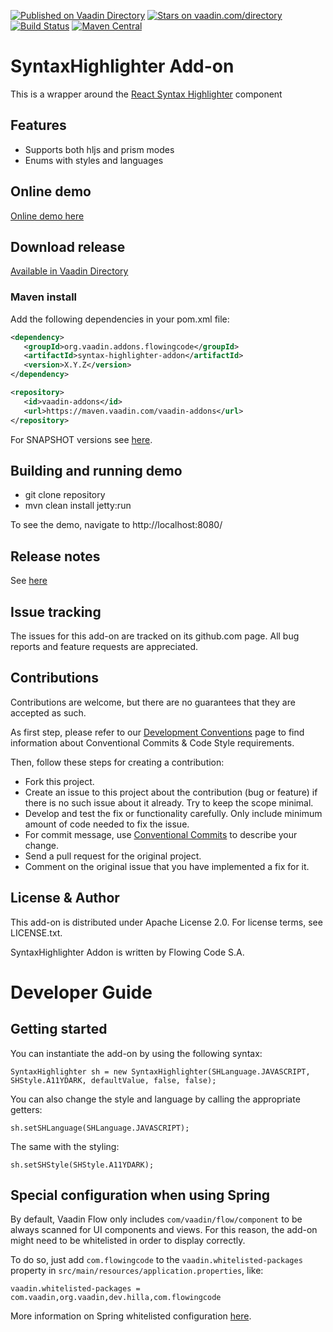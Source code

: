 [![Published on Vaadin Directory](https://img.shields.io/badge/Vaadin%20Directory-published-00b4f0.svg)](https://vaadin.com/directory/component/syntax-highlighter-addon)
[![Stars on vaadin.com/directory](https://img.shields.io/vaadin-directory/star/syntax-highlighter-addon.svg)](https://vaadin.com/directory/component/syntax-highlighter-addon)
[![Build Status](https://jenkins.flowingcode.com/job/syntax-highlighter-addon/badge/icon)](https://jenkins.flowingcode.com/job/syntax-highlighter-addon)
[![Maven Central](https://img.shields.io/maven-central/v/org.vaadin.addons.flowingcode/syntax-highlighter-addon)](https://mvnrepository.com/artifact/org.vaadin.addons.flowingcode/template-addon)

# SyntaxHighlighter Add-on

This is a wrapper around the [React Syntax Highlighter](https://github.com/react-syntax-highlighter/react-syntax-highlighter) component

## Features

* Supports both hljs and prism modes
* Enums with styles and languages

## Online demo

[Online demo here](http://addonsv24.flowingcode.com/syntax-highlighter)

## Download release

[Available in Vaadin Directory](https://vaadin.com/directory/component/syntax-highlighter-addon)

### Maven install

Add the following dependencies in your pom.xml file:

```xml
<dependency>
   <groupId>org.vaadin.addons.flowingcode</groupId>
   <artifactId>syntax-highlighter-addon</artifactId>
   <version>X.Y.Z</version>
</dependency>
```
<!-- the above dependency should be updated with latest released version information -->

```xml
<repository>
   <id>vaadin-addons</id>
   <url>https://maven.vaadin.com/vaadin-addons</url>
</repository>
```

For SNAPSHOT versions see [here](https://maven.flowingcode.com/snapshots/).

## Building and running demo

- git clone repository
- mvn clean install jetty:run

To see the demo, navigate to http://localhost:8080/

## Release notes

See [here](https://github.com/FlowingCode/SyntaxHighlighter/releases)

## Issue tracking

The issues for this add-on are tracked on its github.com page. All bug reports and feature requests are appreciated. 

## Contributions

Contributions are welcome, but there are no guarantees that they are accepted as such. 

As first step, please refer to our [Development Conventions](https://github.com/FlowingCode/DevelopmentConventions) page to find information about Conventional Commits & Code Style requirements.

Then, follow these steps for creating a contribution:

- Fork this project.
- Create an issue to this project about the contribution (bug or feature) if there is no such issue about it already. Try to keep the scope minimal.
- Develop and test the fix or functionality carefully. Only include minimum amount of code needed to fix the issue.
- For commit message, use [Conventional Commits](https://github.com/FlowingCode/DevelopmentConventions/blob/main/conventional-commits.md) to describe your change.
- Send a pull request for the original project.
- Comment on the original issue that you have implemented a fix for it.

## License & Author

This add-on is distributed under Apache License 2.0. For license terms, see LICENSE.txt.

SyntaxHighlighter Addon is written by Flowing Code S.A.

# Developer Guide

## Getting started

You can instantiate the 	add-on by using the following syntax:

    SyntaxHighlighter sh = new SyntaxHighlighter(SHLanguage.JAVASCRIPT, SHStyle.A11YDARK, defaultValue, false, false);

You can also change the style and language by calling the appropriate getters:

    sh.setSHLanguage(SHLanguage.JAVASCRIPT);

The same with the styling:

    sh.setSHStyle(SHStyle.A11YDARK);

## Special configuration when using Spring

By default, Vaadin Flow only includes ```com/vaadin/flow/component``` to be always scanned for UI components and views. For this reason, the add-on might need to be whitelisted in order to display correctly. 

To do so, just add ```com.flowingcode``` to the ```vaadin.whitelisted-packages``` property in ```src/main/resources/application.properties```, like:

```vaadin.whitelisted-packages = com.vaadin,org.vaadin,dev.hilla,com.flowingcode```
 
More information on Spring whitelisted configuration [here](https://vaadin.com/docs/latest/integrations/spring/configuration/#configure-the-scanning-of-packages).
